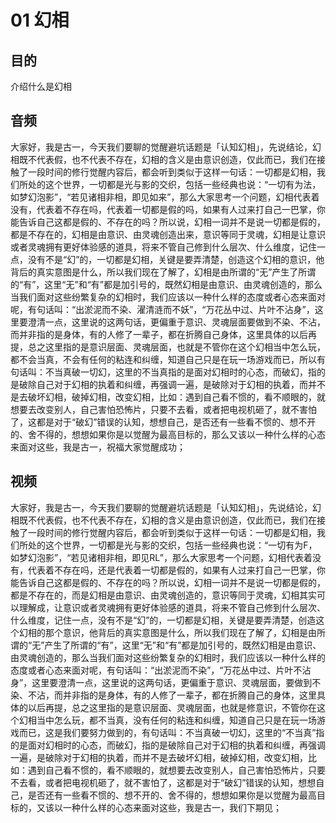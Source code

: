 # 01 幻相

## 目的

介绍什么是幻相

## 音频

大家好，我是古一，今天我们要聊的觉醒避坑话题是「认知幻相」，先说结论，幻相既不代表假，也不代表不存在，幻相的含义是由意识创造，仅此而已，我们在接触了一段时间的修行觉醒内容后，都会听到类似于这样一句话：一切都是幻相，我们所处的这个世界，一切都是光与影的交织，包括一些经典也说：“一切有为法，如梦幻泡影”，“若见诸相非相，即见如来”，那么大家思考一个问题，幻相代表着没有，代表着不存在吗，代表着一切都是假的吗，如果有人过来打自己一巴掌，你能告诉自己这都是假的、不存在的吗？所以说，幻相一词并不是说一切都是假的，都是不存在的，幻相是由意识、由灵魂创造出来，意识等同于灵魂，幻相是让意识或者灵魂拥有更好体验感的道具，将来不管自己修到什么层次、什么维度，记住一点，没有不是“幻”的，一切都是幻相，关键是要弄清楚，创造这个幻相的意识，他背后的真实意图是什么，所以我们现在了解了，幻相是由所谓的“无”产生了所谓的“有”，这里“无”和“有”都是加引号的，既然幻相是由意识、由灵魂创造的，那么当我们面对这些纷繁复杂的幻相时，我们应该以一种什么样的态度或者心态来面对呢，有句话叫：“出淤泥而不染、濯清涟而不妖”，“万花丛中过、片叶不沾身”，这里要澄清一点，这里说的这两句话，更偏重于意识、灵魂层面要做到不染、不沾，而并非指的是身体，有的人修了一辈子，都在折腾自己身体，这里具体的以后再提，总之这里指的是意识层面、灵魂层面，也就是不管你在这个幻相当中怎么玩，都不会当真，不会有任何的粘连和纠缠，知道自己只是在玩一场游戏而已，所以有句话叫：不当真破一切幻，这里的不当真指的是面对幻相时的心态，而破幻，指的是破除自己对于幻相的执着和纠缠，再强调一遍，是破除对于幻相的执着，而并不是去破坏幻相，破掉幻相，改变幻相，比如：遇到自己看不惯的，看不顺眼的，就想要去改变别人，自己害怕恐怖片，只要不去看，或者把电视机砸了，就不害怕了，这都是对于“破幻”错误的认知，想想自己，是否还有一些看不惯的、想不开的、舍不得的，想想如果你是以觉醒为最高目标的，那么又该以一种什么样的心态来面对这些，我是古一，祝福大家觉醒成功；

## 视频

大家好，我是古一，今天我们要聊的觉醒避坑话题是「认知幻相」，先说结论，幻相既不代表假，也不代表不存在，幻相的含义是由意识创造，仅此而已，我们在接触了一段时间的修行觉醒内容后，都会听到类似于这样一句话：一切都是幻相，我们所处的这个世界，一切都是光与影的交织，包括一些经典也说：“一切有为F，如梦幻泡影”，“若见诸相非相，即见RL”，那么大家思考一个问题，幻相代表着没有，代表着不存在吗，还是代表着一切都是假的，如果有人过来打自己一巴掌，你能告诉自己这都是假的、不存在的吗？所以说，幻相一词并不是说一切都是假的，都是不存在的，而是幻相是由意识、由灵魂创造的，意识等同于灵魂，幻相其实可以理解成，让意识或者灵魂拥有更好体验感的道具，将来不管自己修到什么层次、什么维度，记住一点，没有不是“幻”的，一切都是幻相，关键是要弄清楚，创造这个幻相的那个意识，他背后的真实意图是什么，所以我们现在了解了，幻相是由所谓的“无”产生了所谓的“有”，这里“无”和“有”都是加引号的，既然幻相是由意识、由灵魂创造的，那么当我们面对这些纷繁复杂的幻相时，我们应该以一种什么样的态度或者心态来面对呢，有句话叫：“出淤泥而不染”，“万花丛中过、片叶不沾身”，这里要澄清一点，这里说的这两句话，更偏重于意识、灵魂层面，要做到不染、不沾，而并非指的是身体，有的人修了一辈子，都在折腾自己的身体，这里具体的以后再提，总之这里指的是意识层面、灵魂层面，也就是修意识，不管你在这个幻相当中怎么玩，都不当真，没有任何的粘连和纠缠，知道自己只是在玩一场游戏而已，这是我们要努力做到的，有句话叫：不当真破一切幻，这里的“不当真”指的是面对幻相时的心态，而破幻，指的是破除自己对于幻相的执着和纠缠，再强调一遍，是破除对于幻相的执着，而并不是去破坏幻相，破掉幻相，改变幻相，比如：遇到自己看不惯的，看不顺眼的，就想要去改变别人，自己害怕恐怖片，只要不去看，或者把电视机砸了，就不害怕了，这都是对于“破幻”错误的认知，想想自己，是否还有一些看不惯的、想不开的、舍不得的，想想如果你是以觉醒为最高目标的，又该以一种什么样的心态来面对这些，我是古一，我们下期见；
